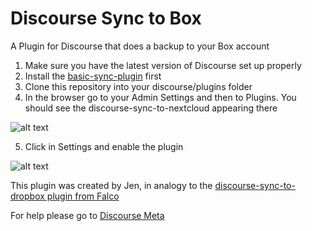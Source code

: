 # Discourse Sync to Box
A Plugin for Discourse that does a backup to your Box account

1. Make sure you have the latest version of Discourse set up properly
2. Install the [basic-sync-plugin](https://github.com/berlindiamonds/discourse-sync-base) first
3. Clone this repository into your discourse/plugins folder
4. In the browser go to your Admin Settings and then to Plugins. You should see the discourse-sync-to-nextcloud appearing there

![alt text](https://user-images.githubusercontent.com/15628617/28319104-3839c696-6bcd-11e7-90dc-86513339190d.png)

5. Click in Settings and enable the plugin

![alt text](https://user-images.githubusercontent.com/15628617/28319119-44155a20-6bcd-11e7-9bfe-0e2154679ee6.png)

This plugin was created by Jen, in analogy to the [discourse-sync-to-dropbox plugin from Falco](https://github.com/xfalcox/discourse-backups-to-dropbox)

For help please go to [Discourse Meta](https://meta.discourse.org/)

